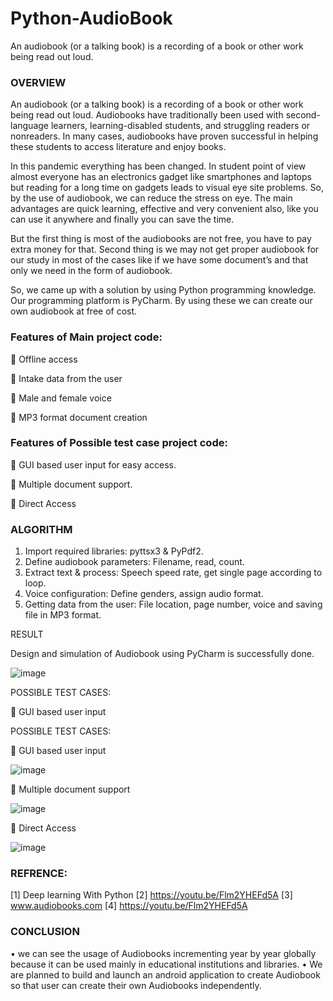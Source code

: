 # Python-AudioBook
An audiobook (or a talking book) is a recording of a book or other work being read out loud.
### OVERVIEW
An audiobook (or a talking book) is a recording of a book or other work being read out loud. Audiobooks have traditionally been used with second-language learners, learning-disabled students, and struggling readers or nonreaders. In many cases, audiobooks have proven successful in helping these students to access literature and enjoy books.

In this pandemic everything has been changed. In student point of view almost everyone has an electronics gadget like smartphones and laptops but reading for a long time on gadgets leads to visual eye site problems. So, by the use of audiobook, we can reduce the stress on eye. The main advantages are quick learning, effective and very convenient also, like you can use it anywhere and finally you can save the time.

But the first thing is most of the audiobooks are not free, you have to pay extra money for that. Second thing is we may not get proper audiobook for our study in most of the cases like if we have some document’s and that only we need in the form of audiobook.

So, we came up with a solution by using Python programming knowledge. Our programming platform is PyCharm. By using these we can create our own audiobook at free of cost.

### Features of Main project code:
	Offline access

	Intake data from the user

	Male and female voice

	MP3 format document creation


### Features of Possible test case project code:
	GUI based user input for easy access.

	Multiple document support.

	Direct Access

### ALGORITHM

1.	Import required libraries: pyttsx3 & PyPdf2.
2.	Define audiobook parameters: Filename, read, count.
3.	Extract text & process: Speech speed rate, get single page according to loop.
4.	Voice configuration: Define genders, assign audio format.
5.	Getting data from the user: File location, page number, voice and saving file in MP3 format.

RESULT

Design and simulation of Audiobook using PyCharm is successfully done.

![image](https://user-images.githubusercontent.com/85961223/153743436-c3777085-aa99-4dc3-9c77-62d8174aebc8.png)

POSSIBLE TEST CASES:

	GUI based user input

POSSIBLE TEST CASES:

	GUI based user input
    
![image](https://user-images.githubusercontent.com/85961223/153743488-edb94ec0-abcf-4df5-a850-c235da3ced55.png)

	Multiple document support

![image](https://user-images.githubusercontent.com/85961223/153743514-51cb461a-cf74-4838-8595-2a09cba40ac9.png)

	Direct Access 

![image](https://user-images.githubusercontent.com/85961223/153743538-6806df57-10df-4f97-85fb-bcdbe839166c.png)

### REFRENCE:
[1] Deep learning With Python 
[2] https://youtu.be/Flm2YHEFd5A
[3] www.audiobooks.com
[4] https://youtu.be/Flm2YHEFd5A

### CONCLUSION
•	we can see the usage of Audiobooks incrementing year by year globally because it can be used mainly in educational institutions and libraries.
•	We are planned to build and launch an android application to create Audiobook so that user can create their own Audiobooks independently.

    

    

    



